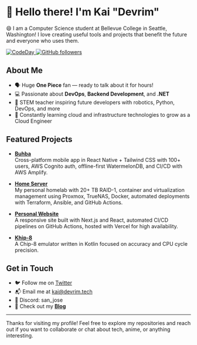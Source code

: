 # :wave: Hello there! I'm Kai "Devrim"

:smile: I am a Computer Science student at Bellevue College in Seattle, Washington! I love creating useful tools and projects that benefit the future and everyone who uses them.

<p align="left">
  <a href="https://codeday.org">
    <img src="https://img.shields.io/badge/Volunteer%20At-CodeDay-orange" alt="CodeDay" />
  </a>
  <a href="https://github.com/KaiDevrim?tab=followers">
    <img alt="GitHub followers" src="https://img.shields.io/github/followers/KaiDevrim?color=green&logo=github" />
  </a>
</p>

## About Me

- 🗣️ Huge **One Piece** fan — ready to talk about it for hours!
- :computer: Passionate about **DevOps**, **Backend Development**, and **.NET**
- 🐧 STEM teacher inspiring future developers with robotics, Python, DevOps, and more
- 🚀 Constantly learning cloud and infrastructure technologies to grow as a Cloud Engineer

## Featured Projects

- [**Buhba**](https://github.com/kaidevrim/buhba)  
  Cross-platform mobile app in React Native + Tailwind CSS with 100+ users, AWS Cognito auth, offline-first WatermelonDB, and CI/CD with AWS Amplify.

- [**Home Server**](https://dash.dvr.im)  
  My personal homelab with 20+ TB RAID-1, container and virtualization management using Proxmox, TrueNAS, Docker, automated deployments with Terraform, Ansible, and GitHub Actions.

- [**Personal Website**](https://github.com/devrimtech/devrim.tech)  
  A responsive site built with Next.js and React, automated CI/CD pipelines on GitHub Actions, hosted with Vercel for high availability.

- [**Khip-8**](https://github.com/KaiDevrim/Khip-8)  
  A Chip-8 emulator written in Kotlin focused on accuracy and CPU cycle precision.

## Get in Touch

- 🐦 Follow me on [Twitter](https://twitter.com/devrimkai)  
- 📬 Email me at kai@devrim.tech  
- 💬 Discord: san_jose  
- :newspaper: Check out my **[Blog](https://devrim.tech/blog)**  

---

Thanks for visiting my profile! Feel free to explore my repositories and reach out if you want to collaborate or chat about tech, anime, or anything interesting.

